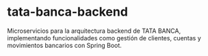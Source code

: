# tata-banca-backend
Microservicios para la arquitectura backend de TATA BANCA, implementando funcionalidades como gestión de clientes, cuentas y movimientos bancarios con Spring Boot.
